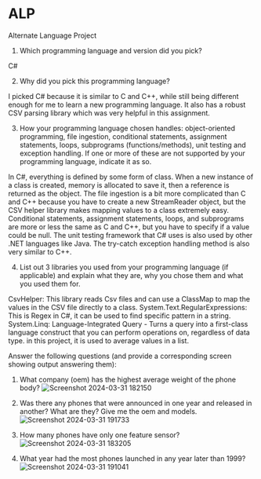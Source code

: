 # ALP
 Alternate Language Project


1) Which programming language and version did you pick?
	
 C#

2) Why did you pick this programming language?
	
 I picked C# because it is similar to C and C++, while still being different enough for me to learn a new programming language. It also has a robust CSV parsing library which was very helpful in this assignment.

3) How your programming language chosen handles: object-oriented programming, file ingestion, conditional statements, assignment statements, loops, subprograms (functions/methods), unit testing and exception handling. If one or more of these are not supported by your programming language, indicate it as so. 
	
 In C#, everything is defined by some form of class. When a new instance of a class is created, memory is allocated to save it, then a reference is returned as the object. The file ingestion is a bit more 		complicated than C and C++ because you have to create a new StreamReader object, but the CSV helper library makes mapping values to a class extremely easy. Conditional statements, assignment statements, 		loops, and subprograms are more or less the same as C and C++, but you have to specify if a value could be null. The unit testing framework that C# uses is also used by other .NET languages like Java. The 		try-catch exception handling method is also very similar to C++.

4) List out 3 libraries you used from your programming language (if applicable) and explain what they are, why you chose them and what you used them for.

CsvHelper: This library reads Csv files and can use a ClassMap to map the values in the CSV file directly to a class.
System.Text.RegularExpressions: This is Regex in C#, it can be used to find specific pattern in a string.
System.Linq: Language-Integrated Query - Turns a query into a first-class language construct that you can perform operations on, regardless of data type. in this project, it is used to average values in a list.

Answer the following questions (and provide a corresponding screen showing output answering them):

1) What company (oem) has the highest average weight of the phone body?
![Screenshot 2024-03-31 182150](https://github.com/Josh-Toll/ALP/assets/165319440/d080cf68-1079-494e-b257-fd311c0f9f30)

2) Was there any phones that were announced in one year and released in another? What are they? Give me the oem and models.
![Screenshot 2024-03-31 191733](https://github.com/Josh-Toll/ALP/assets/165319440/23cdf26f-9681-4a8d-bbed-216dbd1cd7d1)


3) How many phones have only one feature sensor?
![Screenshot 2024-03-31 183205](https://github.com/Josh-Toll/ALP/assets/165319440/f8ef22a4-089c-4a6b-b095-77cd1ea88885)

4) What year had the most phones launched in any year later than 1999?
![Screenshot 2024-03-31 191041](https://github.com/Josh-Toll/ALP/assets/165319440/afd1576d-e0db-42d0-99a2-3132bd4ab472)
